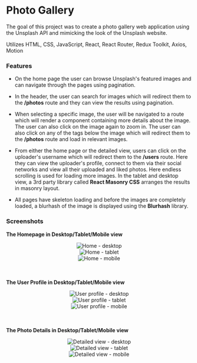 # Photo Gallery

The goal of this project was to create a photo gallery web application using the Unsplash API and mimicking the look of the Unsplash website.

Utilizes HTML, CSS, JavaScript, React, React Router, Redux Toolkit, Axios, Motion

### Features

-   On the home page the user can browse Unsplash's featured images and can navigate through the pages using pagination.

-   In the header, the user can search for images which will redirect them to the **/photos** route and they can view the results using pagination.

-   When selecting a specific image, the user will be navigated to a route which will render a component containing more details about the image. The user can also click on the image again to zoom in. The user can also click on any of the tags below the image which will redirect them to the **/photos** route and load in relevant images.

-   From either the home page or the detailed view, users can click on the uploader's username which will redirect them to the **/users** route. Here they can view the uploader's profile, connect to them via their social networks and view all their uploaded and liked photos. Here endless scrolling is used for loading more images. In the tablet and desktop view, a 3rd party library called **React Masonry CSS** arranges the results in masonry layout.

-   All pages have skeleton loading and before the images are completely loaded, a blurhash of the image is displayed using the **Blurhash** library.

### Screenshots

**The Homepage in Desktop/Tablet/Mobile view**

<div align="center">
  <img src="https://github.com/user-attachments/assets/2209e8a3-e3ed-489e-b798-b07ee60b0d37" alt="Home - desktop" />
  <br />
  <img src="https://github.com/user-attachments/assets/aea1284c-624c-44cb-ab70-263b61edf7c3" alt="Home - tablet" />
  <br />
  <img src="https://github.com/user-attachments/assets/6eb14d76-b570-462a-ad45-22400011c71b" alt="Home - mobile" />
</div>

<br />
<br />

**The User Profile in Desktop/Tablet/Mobile view**

<div align="center">
  <img src="https://github.com/user-attachments/assets/69109e93-0ac2-4e24-8c72-c943a2866c0f" alt="User profile - desktop" />
  <br />
  <img src="https://github.com/user-attachments/assets/75a9b722-4faf-4048-b285-a7aa5d6fdf6b" alt="User profile - tablet" />
  <br />
  <img src="https://github.com/user-attachments/assets/6ad238e3-1716-4e6b-a2e8-e4950bef5bd8" alt="User profile - mobile" />
</div>

<br />
<br />

**The Photo Details in Desktop/Tablet/Mobile view**

<div align="center">
  <img src="https://github.com/user-attachments/assets/c9f544de-dbb0-4d62-93e9-79d2263b3c8e" alt="Detailed view - desktop" />
  <br />
  <img src="https://github.com/user-attachments/assets/0c57cea5-8611-4573-80ea-d1c33496e7fa" alt="Detailed view - tablet" />
  <br />
  <img src="https://github.com/user-attachments/assets/31a59e5f-72bb-462d-b5b2-0fe023c2914f" alt="Detailed view - mobile" />
</div>

